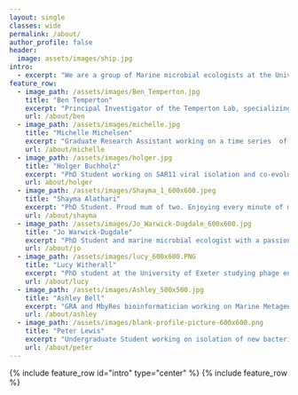 ```yaml
---
layout: single
classes: wide
permalink: /about/
author_profile: false
header:
  image: assets/images/ship.jpg
intro:
  - excerpt: "We are a group of Marine microbial ecologists at the University of Exeter, UK striving to #bemorepirate"
feature_row:
  - image_path: /assets/images/Ben_Temperton.jpg
    title: "Ben Temperton"
    excerpt: "Principal Investigator of the Temperton Lab, specializing in bioinformatic analyses of ‘big data’ to better understand interactions within microbial communities"
    url: /about/ben
  - image_path: /assets/images/michelle.jpg
    title: "Michelle Michelsen"
    excerpt: "Graduate Research Assistant working on a time series  of the bacterial and viral populations in the West English Channel"
    url: /about/michelle
  - image_path: /assets/images/holger.jpg
    title: "Holger Buchholz"
    excerpt: "PhD Student working on SAR11 viral isolation and co-evolution"
    url: about/holger
  - image_path: /assets/images/Shayma_1_600x600.jpeg
    title: "Shayma Alathari"
    excerpt: "PhD Student. Proud mum of two. Enjoying every minute of my comeback to Science investigating microbiomes associated with Tilapia in aquaculture."
    url: /about/shayma
  - image_path: /assets/images/Jo_Warwick-Dugdale_600x600.jpg
    title: "Jo Warwick-Dugdale"
    excerpt: "PhD Student and marine microbial ecologist with a passion for understanding how communities of the smallest marine organisms"
    url: /about/jo
  - image_path: /assets/images/lucy_600x600.PNG
    title: "Lucy Witherall"
    excerpt: "PhD student at the University of Exeter studying phage encapsulation using microfluidics for improved phage therapy"
    url: /about/lucy
  - image_path: /assets/images/Ashley_500x500.jpg
    title: "Ashley Bell"
    excerpt: "GRA and MbyRes bioinformatician working on Marine Metagenomics, Single cell Amplified Genomes"
    url: /about/ashley
  - image_path: /assets/images/blank-profile-picture-600x600.png
    title: "Peter Lewis"
    excerpt: "Undergraduate Student working on isolation of new bacteria and viruses from coastal waters"
    url: /about/peter
---
```

{% include feature_row id="intro" type="center" %}
{% include feature_row %}
